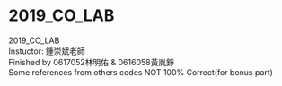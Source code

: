 # 2019_CO_LAB
2019_CO_LAB  
Instuctor: 鍾崇斌老師  
Finished by 0617052林明佑 & 0616058黃胤錚  
Some references from others codes
NOT 100% Correct(for bonus part)

